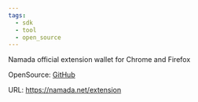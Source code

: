 ```yaml
---
tags:
  - sdk
  - tool
  - open_source
---
```

Namada official extension wallet for Chrome and Firefox

OpenSource: [GitHub](https://github.com/anoma/namada-interface)

URL: https://namada.net/extension
